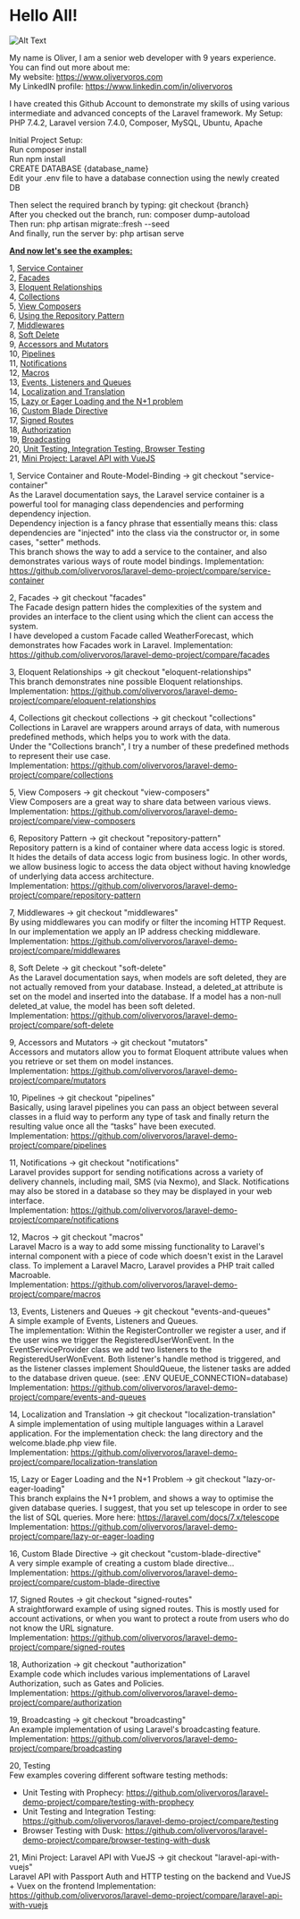 <h1>Hello All!</h1>

![Alt Text](https://media.giphy.com/media/pxwlYSM8PfY5y/giphy.gif)

My name is Oliver, I am a senior web developer with 9 years experience.   
You can find out more about me:   
My website: https://www.olivervoros.com    
My LinkedIN profile: https://www.linkedin.com/in/olivervoros 

I have created this Github Account to demonstrate my skills of using various intermediate and advanced concepts of the Laravel framework.
My Setup: 
PHP 7.4.2, Laravel version 7.4.0, Composer, MySQL, Ubuntu, Apache
  
Initial Project Setup:    
Run composer install  
Run npm install  
CREATE DATABASE {database_name}  
Edit your .env file to have a database connection using the newly created DB  

Then select the required branch by typing: git checkout {branch}   
After you checked out the branch, run: composer dump-autoload   
Then run: php artisan migrate::fresh --seed   
And finally, run the server by: php artisan serve   

<u><b>And now let's see the examples:</b></u>   

 1, <a href="#sc">Service Container</a>  
 2, <a href="#fac">Facades</a>  
 3, <a href="#eloq-rel">Eloquent Relationships</a>  
 4, <a href="#coll">Collections</a>  
 5, <a href="#wc">View Composers</a>  
 6, <a href="#repo">Using the Repository Pattern</a>  
 7, <a href="#mw">Middlewares</a>  
 8, <a href="#sd">Soft Delete</a>  
 9, <a href="#aam">Accessors and Mutators</a>  
10, <a href="#pipe">Pipelines</a>  
11, <a href="#noty">Notifications</a>  
12, <a href="#macros">Macros</a>  
13, <a href="#eaq">Events, Listeners and Queues</a>  
14, <a href="#lat">Localization and Translation</a>  
15, <a href="#lel">Lazy or Eager Loading and the N+1 problem</a>  
16, <a href="#cbd">Custom Blade Directive</a>  
17, <a href="#siro">Signed Routes</a>  
18, <a href="#auth">Authorization</a>      
19, <a href="#bc">Broadcasting</a>  
20, <a href="#test">Unit Testing, Integration Testing, Browser Testing</a>      
21, <a href="#vue">Mini Project: Laravel API with VueJS</a>

1, <a name="sc">Service Container and Route-Model-Binding</a> -> git checkout "service-container"         
As the Laravel documentation says, the Laravel service container is a powerful tool for managing class dependencies and performing dependency injection.    
Dependency injection is a fancy phrase that essentially means this: class dependencies are "injected" into the class via the constructor or, in some cases, "setter" methods.   
This branch shows the way to add a service to the container, and also demonstrates various ways of route model bindings.
Implementation: https://github.com/olivervoros/laravel-demo-project/compare/service-container        

2, <a name="fac">Facades </a> -> git checkout "facades"    
The Facade design pattern hides the complexities of the system and provides an interface to the client using which the client can access the system.    
I have developed a custom Facade called WeatherForecast, which demonstrates how Facades work in Laravel.
Implementation: https://github.com/olivervoros/laravel-demo-project/compare/facades       

3, <a name="eloq-rel">Eloquent Relationships</a> -> git checkout "eloquent-relationships"       
This branch demonstrates nine possible Eloquent relationships.     
Implementation: https://github.com/olivervoros/laravel-demo-project/compare/eloquent-relationships       

4, <a name="coll">Collections git checkout collections</a> -> git checkout "collections"   
Collections in Laravel are wrappers around arrays of data, with numerous predefined methods, which helps you to work with the data.       
Under the "Collections branch", I try a number of these predefined methods to represent their use case.     
Implementation: https://github.com/olivervoros/laravel-demo-project/compare/collections      

5, <a name="wc">View Composers</a> -> git checkout "view-composers"     
View Composers are a great way to share data between various views.      
Implementation: https://github.com/olivervoros/laravel-demo-project/compare/view-composers      

6, <a name="repo">Repository Pattern</a> -> git checkout "repository-pattern"    
Repository pattern is a kind of container where data access logic is stored. 
It hides the details of data access logic from business logic. 
In other words, we allow business logic to access the data object without having knowledge of underlying data access architecture.     
Implementation: https://github.com/olivervoros/laravel-demo-project/compare/repository-pattern      

7, <a name="mw">Middlewares</a> -> git checkout "middlewares"    
By using middlewares you can modify or filter the incoming HTTP Request.    
In our implementation we apply an IP address checking middleware.     
Implementation: https://github.com/olivervoros/laravel-demo-project/compare/middlewares     

8, <a name="sd">Soft Delete</a> -> git checkout "soft-delete"   
As the Laravel documentation says, when models are soft deleted, they are not actually removed from your database. 
Instead, a deleted_at attribute is set on the model and inserted into the database. 
If a model has a non-null deleted_at value, the model has been soft deleted.      
Implementation: https://github.com/olivervoros/laravel-demo-project/compare/soft-delete     

9, <a name="aam">Accessors and Mutators</a> -> git checkout "mutators"       
Accessors and mutators allow you to format Eloquent attribute values when you retrieve or set them on model instances.    
Implementation: https://github.com/olivervoros/laravel-demo-project/compare/mutators     

10, <a name="pipe">Pipelines</a> -> git checkout "pipelines"       
Basically, using laravel pipelines you can pass an object between several classes in a fluid way 
to perform any type of task and finally return the resulting value once all the “tasks” have been executed.     
Implementation: https://github.com/olivervoros/laravel-demo-project/compare/pipelines    

11, <a name="noty">Notifications</a> -> git checkout "notifications"     
Laravel provides support for sending notifications across a variety of delivery channels, including mail, SMS (via Nexmo), and Slack. 
Notifications may also be stored in a database so they may be displayed in your web interface.     
Implementation: https://github.com/olivervoros/laravel-demo-project/compare/notifications 

12, <a name="macros">Macros</a> -> git checkout "macros"   
Laravel Macro is a way to add some missing functionality to Laravel's internal component with a piece of code which doesn't exist in the Laravel class. 
To implement a Laravel Macro, Laravel provides a PHP trait called Macroable.     
Implementation: https://github.com/olivervoros/laravel-demo-project/compare/macros

13, <a name="eaq">Events, Listeners and Queues</a> -> git checkout "events-and-queues"     
A simple example of Events, Listeners and Queues.   
The implementation: Within the RegisterController we register a user, and if the user wins we trigger 
the RegisteredUserWonEvent. In the EventServiceProvider class we add two listeners to the RegisteredUserWonEvent.
Both listener's handle method is triggered, and as the listener classes implement ShouldQueue, 
the listener tasks are added to the database driven queue. (see: .ENV QUEUE_CONNECTION=database)         
Implementation: https://github.com/olivervoros/laravel-demo-project/compare/events-and-queues 

14, <a name="lat">Localization and Translation</a> -> git checkout "localization-translation"     
A simple implementation of using multiple languages within a Laravel application.
For the implementation check: the lang directory and the welcome.blade.php view file.      
Implementation: https://github.com/olivervoros/laravel-demo-project/compare/localization-translation

15, <a name="lel">Lazy or Eager Loading and the N+1 Problem</a> -> git checkout "lazy-or-eager-loading"      
This branch explains the N+1 problem, and shows a way to optimise the given database queries.
I suggest, that you set up telescope in order to see the list of SQL queries.
More here: https://laravel.com/docs/7.x/telescope       
Implementation: https://github.com/olivervoros/laravel-demo-project/compare/lazy-or-eager-loading

16, <a name="cbd">Custom Blade Directive</a> -> git checkout "custom-blade-directive"    
A very simple example of creating a custom blade directive...     
Implementation: https://github.com/olivervoros/laravel-demo-project/compare/custom-blade-directive

17, <a name="siro">Signed Routes</a> -> git checkout "signed-routes"    
A straightforward example of using signed routes. This is mostly used for account activations, or when you want to protect a route from users who do not know the URL signature.       
Implementation: https://github.com/olivervoros/laravel-demo-project/compare/signed-routes

18, <a name="auth">Authorization</a> -> git checkout "authorization"     
Example code which includes various implementations of Laravel Authorization, such as Gates and Policies.      
Implementation: https://github.com/olivervoros/laravel-demo-project/compare/authorization

19, <a name="bc">Broadcasting</a> -> git checkout "broadcasting"    
An example implementation of using Laravel's broadcasting feature.       
Implementation: https://github.com/olivervoros/laravel-demo-project/compare/broadcasting

20, <a name="test">Testing</a>            
Few examples covering different software testing methods:      
- Unit Testing with Prophecy: https://github.com/olivervoros/laravel-demo-project/compare/testing-with-prophecy
- Unit Testing and Integration Testing: https://github.com/olivervoros/laravel-demo-project/compare/testing
- Browser Testing with Dusk: https://github.com/olivervoros/laravel-demo-project/compare/browser-testing-with-dusk

21, <a name="vue">Mini Project: Laravel API with VueJS</a> -> git checkout "laravel-api-with-vuejs"       
Laravel API with Passport Auth and HTTP testing on the backend and VueJS + Vuex on the frontend
Implementation: https://github.com/olivervoros/laravel-demo-project/compare/laravel-api-with-vuejs
